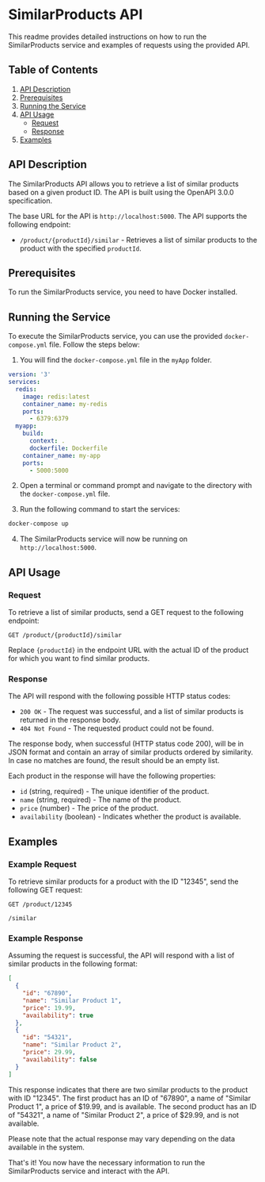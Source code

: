 
# SimilarProducts API

This readme provides detailed instructions on how to run the SimilarProducts service and examples of requests using the provided API.

## Table of Contents
1. [API Description](#api-description)
2. [Prerequisites](#prerequisites)
3. [Running the Service](#running-the-service)
4. [API Usage](#api-usage)
    - [Request](#request)
    - [Response](#response)
5. [Examples](#examples)

## API Description<a name="api-description"></a>

The SimilarProducts API allows you to retrieve a list of similar products based on a given product ID. The API is built using the OpenAPI 3.0.0 specification.

The base URL for the API is `http://localhost:5000`. The API supports the following endpoint:

- `/product/{productId}/similar` - Retrieves a list of similar products to the product with the specified `productId`.

## Prerequisites<a name="prerequisites"></a>

To run the SimilarProducts service, you need to have Docker installed.

## Running the Service<a name="running-the-service"></a>

To execute the SimilarProducts service, you can use the provided `docker-compose.yml` file. Follow the steps below:

1. You will find the `docker-compose.yml` file in the `myApp` folder.

```yaml
version: '3'
services:
  redis:
    image: redis:latest
    container_name: my-redis
    ports:
      - 6379:6379
  myapp:
    build:
      context: .
      dockerfile: Dockerfile
    container_name: my-app
    ports:
      - 5000:5000
```

2. Open a terminal or command prompt and navigate to the directory with the `docker-compose.yml` file.

3. Run the following command to start the services:

```bash
docker-compose up
```

4. The SimilarProducts service will now be running on `http://localhost:5000`.

## API Usage<a name="api-usage"></a>

### Request<a name="request"></a>

To retrieve a list of similar products, send a GET request to the following endpoint:

```
GET /product/{productId}/similar
```

Replace `{productId}` in the endpoint URL with the actual ID of the product for which you want to find similar products.

### Response<a name="response"></a>

The API will respond with the following possible HTTP status codes:

- `200 OK` - The request was successful, and a list of similar products is returned in the response body.
- `404 Not Found` - The requested product could not be found.

The response body, when successful (HTTP status code 200), will be in JSON format and contain an array of similar products ordered by similarity. In case no matches are found, the result should be an empty list.

Each product in the response will have the following properties:

- `id` (string, required) - The unique identifier of the product.
- `name` (string, required) - The name of the product.
- `price` (number) - The price of the product.
- `availability` (boolean) - Indicates whether the product is available.

## Examples<a name="examples"></a>

### Example Request

To retrieve similar products for a product with the ID "12345", send the following GET request:

```
GET /product/12345

/similar
```

### Example Response

Assuming the request is successful, the API will respond with a list of similar products in the following format:

```json
[
  {
    "id": "67890",
    "name": "Similar Product 1",
    "price": 19.99,
    "availability": true
  },
  {
    "id": "54321",
    "name": "Similar Product 2",
    "price": 29.99,
    "availability": false
  }
]
```

This response indicates that there are two similar products to the product with ID "12345". The first product has an ID of "67890", a name of "Similar Product 1", a price of $19.99, and is available. The second product has an ID of "54321", a name of "Similar Product 2", a price of $29.99, and is not available.

Please note that the actual response may vary depending on the data available in the system.

That's it! You now have the necessary information to run the SimilarProducts service and interact with the API.
